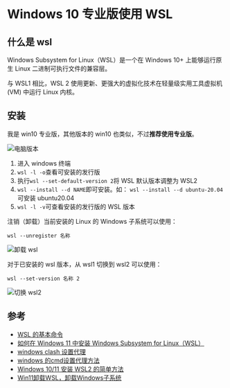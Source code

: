 # Windows 10 专业版使用 WSL


<!-- author： xiaobinqt -->
<!-- email： xiaobinqt@163.com -->
<!-- https://xiaobinqt.github.io -->
<!-- https://www.xiaobinqt.cn -->

## 什么是 wsl

Windows Subsystem for Linux（WSL）是一个在 Windows 10+ 上能够运行原生 Linux 二进制可执行文件的兼容层。

与 WSL1 相比，WSL 2 使用更新、更强大的虚拟化技术在轻量级实用工具虚拟机 (VM) 中运行 Linux 内核。

## 安装

我是 win10 专业版，其他版本的 win10 也类似，不过**推荐使用专业版**。

![](https://cdn.xiaobinqt.cn/xiaobinqt.io/20230320/a15dfa3e82854382859261a104cd8f3c.png '电脑版本')

1. 进入 windows 终端
2. `wsl -l -o`查看可安装的发行版
3. 执行`wsl --set-default-version 2`将 WSL 默认版本调整为 WSL2
4. `wsl --install --d NAME`即可安装。如： `wsl --install --d ubuntu-20.04`可安装 ubuntu20.04
5. `wsl -l -v`可查看安装的发行版的 WSL 版本

注销（卸载）当前安装的 Linux 的 Windows 子系统可以使用：

```shell
wsl --unregister 名称
```

![](https://cdn.xiaobinqt.cn/xiaobinqt.io/20230320/0808f63a623d4c44aa9971e854b7f2e5.png?imageView2/0/q/75|watermark/2/text/eGlhb2JpbnF0/font/dmlqYXlh/fontsize/1000/fill/IzVDNUI1Qg==/dissolve/52/gravity/SouthEast/dx/15/dy/15 '卸载 wsl')

对于已安装的 wsl 版本，从 wsl1 切换到 wsl2 可以使用：

```shell
wsl --set-version 名称 2
```

![](https://cdn.xiaobinqt.cn/xiaobinqt.io/20230222/38eff9e474cc40b0a43068cec25fe08a.png?imageView2/0/q/75|watermark/2/text/eGlhb2JpbnF0/font/dmlqYXlh/fontsize/1000/fill/IzVDNUI1Qg==/dissolve/52/gravity/SouthEast/dx/15/dy/15 '切换 wsl2')

## 参考

+ [WSL 的基本命令](https://learn.microsoft.com/zh-cn/windows/wsl/basic-commands)
+ [如何在 Windows 11 中安装 Windows Subsystem for Linux（WSL）](https://www.sysgeek.cn/windows-11-install-windows-subsystem-for-linux/)
+ [windows clash 设置代理](https://gist.github.com/libChan/3a804a46b532cc326a2ee55b27e8ac19)
+ [windows 的cmd设置代理方法](https://blog.csdn.net/SHERLOCKSALVATORE/article/details/123599042)
+ [Windows 10/11 安装 WSL2 的简单方法](https://www.jianshu.com/p/6e7488440db2)
+ [Win11卸载WSL，卸载Windows子系统](https://blog.csdn.net/admans/article/details/125071913)
